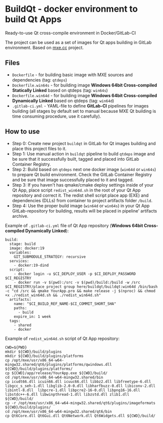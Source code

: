 # BuildQt - docker environment to build Qt Apps
Ready-to-use Qt cross-compile environment in Docker/GitLab-CI

The project can be used as a set of images for Qt apps building in GitLab environment.
Based on [mxe.cc](https://mxe.cc/) project.

## Files
* `Dockerfile` - for building basic image with MXE sources and dependencies (tag: `qtdeps`)
* `Dockerfile.win64s` - for building image **Windows 64bit Cross-compiled Statically Linked** based on qtdeps (tag: `win64s`)
* `Dockerfile.win64d` - for building image **Windows 64bit Cross-compiled Dynamically Linked** based on qtdeps (tag: `win64d`)
* `.gitlab-ci.yml` - YAML-file to define **GitLab-CI** pipelines for images building (all stages by default set to manual because MXE Qt building is time consuming procedure, use it carefully).

## How to use
* Step 0: Create new project `buildqt` in GitLab for Qt images building and place this project files to it.
* Step 1: Use manual action in `buildqt` pipeline to build `qtdeps` image and be sure that it successfully built, tagged and placed into GitLab Container Registry.
* Step 2: Build based on `qtdeps` next one docker image (`win64d` or `win64s`) to prepare Qt build environment. Check the GitLab Container Registry and be sure that image successfully placed to it and tagged.
* Step 3: If you haven't has qmake/cmake deploy settings inside of your Qt App, place script `redist_win64d.sh` in the root of your Qt App repository and correct it. The redist shell script place app (EXE) and dependencies (DLLs) from container to project artifacts folder `/build`. 
* Step 4: Use the proper build image (`win64d` or `win64s`) in your Qt App GitLab-repository for building, results will be placed in pipeline' artifacts archive.

Example of `.gitlab-ci.yml` file of Qt App repository (**Windows 64bit Cross-compiled Dynamically Linked**):
```
build:
  stage: build
  image: docker:19
  variables:
    GIT_SUBMODULE_STRATEGY: recursive
  services: 
    - docker:19-dind
  script:
    - docker login -u $CI_DEPLOY_USER -p $CI_DEPLOY_PASSWORD $CI_REGISTRY
    - docker run -v $(pwd):/src -v $(pwd)/build:/build -w /src $CI_REGISTRY/place project group here/buildqt/buildqt:win64d /bin/bash -c "cd /src && qmake YourApp.pro && make release -j $(nproc) && chmod +x ./redist_win64d.sh && ./redist_win64d.sh"
  artifacts:
    name: "$CI_BUILD_REF_NAME-$CI_COMMIT_SHORT_SHA"
    paths:
      - build
    expire_in: 1 week
  tags:
    - shared
    - docker
```

Example of `redist_win64d.sh` script of Qt App repository:
```
CWD=${PWD}
mkdir ${CWD}/build/plugins
mkdir ${CWD}/build/plugins/platforms
cp /opt/mxe/usr/x86_64-w64-mingw32.shared/qt6/plugins/platforms/qwindows.dll ${CWD}/build/plugins/platforms/
cp ${CWD}/app/release/YourApp.exe ${CWD}/build/
cd /opt/mxe/usr/x86_64-w64-mingw32.shared/bin
cp icudt66.dll icuin66.dll icuuc66.dll libbz2.dll libfreetype-6.dll libgcc_s_seh-1.dll libglib-2.0-0.dll libharfbuzz-0.dll libiconv-2.dll libintl-8.dll  libpcre-1.dll libpcre2-16-0.dll libpng16-16.dll libstdc++-6.dll libwinpthread-1.dll libzstd.dll zlib1.dll ${CWD}/build/
cp -r /opt/mxe/usr/x86_64-w64-mingw32.shared/qt6/plugins/imageformats ${CWD}/build/plugins/
cd /opt/mxe/usr/x86_64-w64-mingw32.shared/qt6/bin
cp Qt6Core.dll Qt6Gui.dll Qt6Network.dll Qt6Widgets.dll ${CWD}/build/
```
